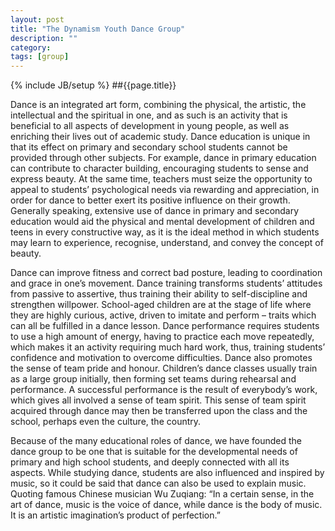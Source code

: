 ```yaml
---
layout: post
title: "The Dynamism Youth Dance Group"
description: ""
category: 
tags: [group]
---
```

{% include JB/setup %}
##{{page.title}}

Dance is an integrated art form, combining the physical, the artistic, the intellectual and the spiritual in one, and as such is an activity that is beneficial to all aspects of development in young people, as well as enriching their lives out of academic study. Dance education is unique in that its effect on primary and secondary school students cannot be provided through other subjects. For example, dance in primary education can contribute to character building, encouraging students to sense and express beauty. At the same time, teachers must seize the opportunity to appeal to students’ psychological needs via rewarding and appreciation, in order for dance to better exert its positive influence on their growth. Generally speaking, extensive use of dance in primary and secondary education would aid the physical and mental development of children and teens in every constructive way, as it is the ideal method in which students may learn to experience, recognise, understand, and convey the concept of beauty.

Dance can improve fitness and correct bad posture, leading to coordination and grace in one’s movement. Dance training transforms students’ attitudes from passive to assertive, thus training their ability to self-discipline and strengthen willpower. School-aged children are at the stage of life where they are highly curious, active, driven to imitate and perform – traits which can all be fulfilled in a dance lesson. Dance performance requires students to use a high amount of energy, having to practice each move repeatedly, which makes it an activity requiring much hard work, thus, training students’ confidence and motivation to overcome difficulties. Dance also promotes the sense of team pride and honour. Children’s dance classes usually train as a large group initially, then forming set teams during rehearsal and performance. A successful performance is the result of everybody’s work, which gives all involved a sense of team spirit. This sense of team spirit acquired through dance may then be transferred upon the class and the school, perhaps even the culture, the country.

Because of the many educational roles of dance, we have founded the dance group to be one that is suitable for the developmental needs of primary and high school students, and deeply connected with all its aspects. While studying dance, students are also influenced and inspired by music, so it could be said that dance can also be used to explain music. Quoting famous Chinese musician Wu Zuqiang: “In a certain sense, in the art of dance, music is the voice of dance, while dance is the body of music. It is an artistic imagination’s product of perfection.”
